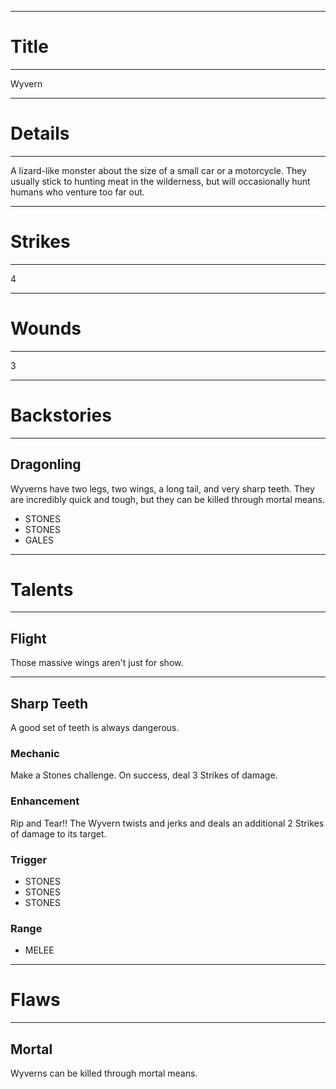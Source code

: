 ------------------------------
# Title
------------------------------
Wyvern

------------------------------
# Details
------------------------------
A lizard-like monster about the size of a small car or a motorcycle. They usually stick to hunting meat in the wilderness, but will occasionally hunt humans who venture too far out.

------------------------------
# Strikes
------------------------------
4

------------------------------
# Wounds
------------------------------
3

------------------------------
# Backstories
------------------------------
## Dragonling
Wyverns have two legs, two wings, a long tail, and very sharp teeth. They are incredibly quick and tough, but they can be killed through mortal means.

- STONES
- STONES
- GALES

------------------------------
# Talents
------------------------------
## Flight
Those massive wings aren't just for show.

------------------------------

## Sharp Teeth
A good set of teeth is always dangerous.

### Mechanic
Make a Stones challenge. On success, deal 3 Strikes of damage.

### Enhancement
Rip and Tear!! The Wyvern twists and jerks and deals an additional 2 Strikes of damage to its target.

### Trigger
- STONES
- STONES
- STONES

### Range
- MELEE

------------------------------
# Flaws
------------------------------
## Mortal
Wyverns can be killed through mortal means.
